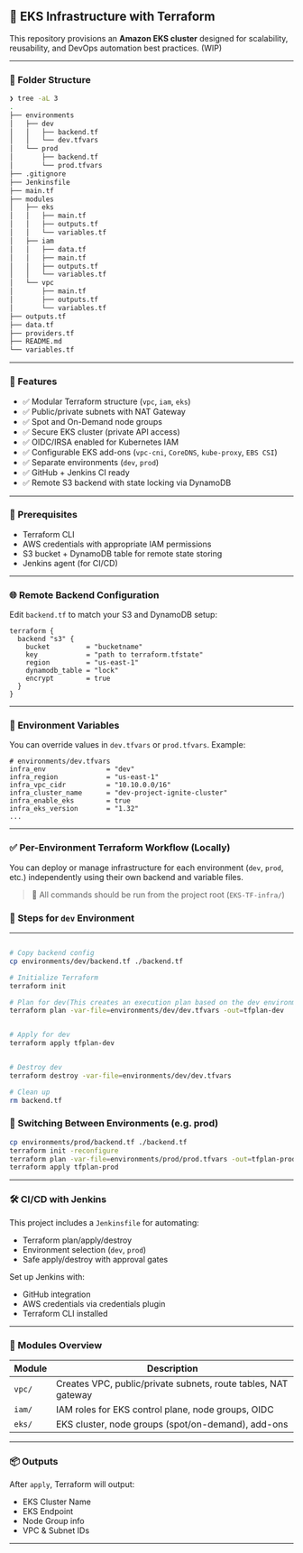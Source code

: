 ## 🚀 EKS Infrastructure with Terraform

This repository provisions an **Amazon EKS cluster** designed for scalability, reusability, and DevOps automation best practices. (WIP)

---

### 📁 Folder Structure

```bash
❯ tree -aL 3
.
├── environments
│   ├── dev
│   │   ├── backend.tf
│   │   └── dev.tfvars
│   └── prod
│       ├── backend.tf
│       └── prod.tfvars
├── .gitignore
├── Jenkinsfile
├── main.tf
├── modules
│   ├── eks
│   │   ├── main.tf
│   │   ├── outputs.tf
│   │   └── variables.tf
│   ├── iam
│   │   ├── data.tf
│   │   ├── main.tf
│   │   ├── outputs.tf
│   │   └── variables.tf
│   └── vpc
│       ├── main.tf
│       ├── outputs.tf
│       └── variables.tf
├── outputs.tf
├── data.tf
├── providers.tf
├── README.md
└── variables.tf


```

---

### 🧠 Features

* ✅ Modular Terraform structure (`vpc`, `iam`, `eks`)
* ✅ Public/private subnets with NAT Gateway
* ✅ Spot and On-Demand node groups
* ✅ Secure EKS cluster (private API access)
* ✅ OIDC/IRSA enabled for Kubernetes IAM
* ✅ Configurable EKS add-ons (`vpc-cni`, `CoreDNS`, `kube-proxy`, `EBS CSI`)
* ✅ Separate environments (`dev`, `prod`)
* ✅ GitHub + Jenkins CI ready
* ✅ Remote S3 backend with state locking via DynamoDB

---

### 🔧 Prerequisites

* Terraform CLI
* AWS credentials with appropriate IAM permissions
* S3 bucket + DynamoDB table for remote state storing
* Jenkins agent (for CI/CD)

---

### 🌐 Remote Backend Configuration

Edit `backend.tf` to match your S3 and DynamoDB setup:

```hcl
terraform {
  backend "s3" {
    bucket         = "bucketname"
    key            = "path to terraform.tfstate"
    region         = "us-east-1"
    dynamodb_table = "lock"
    encrypt        = true
  }
}
```

---

### 🚨 Environment Variables

You can override values in `dev.tfvars` or `prod.tfvars`. Example:

```hcl
# environments/dev.tfvars
infra_env               = "dev"
infra_region            = "us-east-1"
infra_vpc_cidr          = "10.10.0.0/16"
infra_cluster_name      = "dev-project-ignite-cluster"
infra_enable_eks        = true
infra_eks_version       = "1.32"
...
```

---

### ✅ Per-Environment Terraform Workflow (Locally)


You can deploy or manage infrastructure for each environment (`dev`, `prod`, etc.) independently using their own backend and variable files.

> 📌 All commands should be run from the project root (`EKS-TF-infra/`)

### 🔧 Steps for `dev` Environment

---

```bash

# Copy backend config
cp environments/dev/backend.tf ./backend.tf

# Initialize Terraform
terraform init

# Plan for dev(This creates an execution plan based on the dev environment variables.)
terraform plan -var-file=environments/dev/dev.tfvars -out=tfplan-dev


# Apply for dev
terraform apply tfplan-dev


# Destroy dev
terraform destroy -var-file=environments/dev/dev.tfvars

# Clean up
rm backend.tf
```
### 🔁 Switching Between Environments (e.g. prod)

```bash
cp environments/prod/backend.tf ./backend.tf
terraform init -reconfigure
terraform plan -var-file=environments/prod/prod.tfvars -out=tfplan-prod
terraform apply tfplan-prod

```
---

### 🛠️ CI/CD with Jenkins

This project includes a `Jenkinsfile` for automating:

* Terraform plan/apply/destroy
* Environment selection (`dev`, `prod`)
* Safe apply/destroy with approval gates

Set up Jenkins with:

* GitHub integration
* AWS credentials via credentials plugin
* Terraform CLI installed

---

### 🧱 Modules Overview

| Module | Description                                                    |
| ------ | -------------------------------------------------------------- |
| `vpc/` | Creates VPC, public/private subnets, route tables, NAT gateway |
| `iam/` | IAM roles for EKS control plane, node groups, OIDC         |
| `eks/` | EKS cluster, node groups (spot/on-demand), add-ons       |

---

### 📦 Outputs

After `apply`, Terraform will output:

* EKS Cluster Name
* EKS Endpoint
* Node Group info
* VPC & Subnet IDs

---
